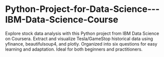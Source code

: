 # Python-Project-for-Data-Science---IBM-Data-Science-Course
Explore stock data analysis with this Python project from IBM Data Science on Coursera. Extract and visualize Tesla/GameStop historical data using yfinance, beautifulsoup4, and plotly. Organized into six questions for easy learning and adaptation. Ideal for both beginners and practitioners.
